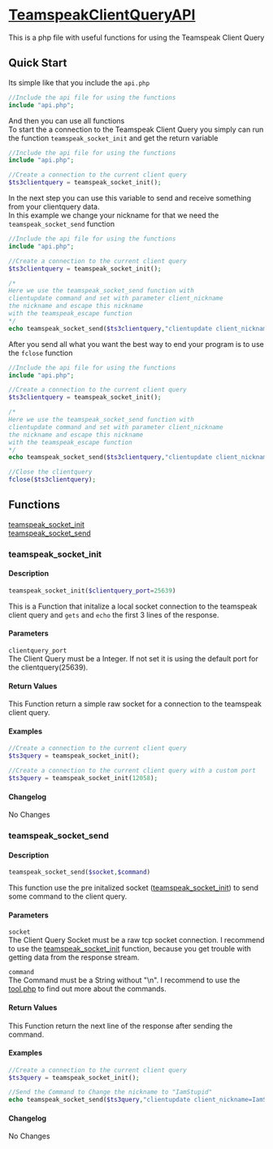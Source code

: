 # [TeamspeakClientQueryAPI](https://github.com/BluscreamFanBoy/TeamspeakClientQueryAPI)

This is a php file with useful functions for using the Teamspeak Client Query


## Quick Start

Its simple like that you include the `api.php`

```php
//Include the api file for using the functions
include "api.php";
```
And then you can use all functions<br>
To start the a connection to the Teamspeak Client Query you simply can run the function `teamspeak_socket_init` and get the return variable
```php
//Include the api file for using the functions
include "api.php";

//Create a connection to the current client query
$ts3clientquery = teamspeak_socket_init();
```
In the next step you can use this variable to send and receive something from your clientquery data.<br>
In this example we change your nickname for that we need the `teamspeak_socket_send` function
```php
//Include the api file for using the functions
include "api.php";

//Create a connection to the current client query
$ts3clientquery = teamspeak_socket_init();

/*
Here we use the teamspeak_socket_send function with 
clientupdate command and set with parameter client_nickname
the nickname and escape this nickname
with the teamspeak_escape function
*/
echo teamspeak_socket_send($ts3clientquery,"clientupdate client_nickname=".teamspeak_escape("I am Stupid"));
```
After you send all what you want the best way to end your program is to use the `fclose` function
```php
//Include the api file for using the functions
include "api.php";

//Create a connection to the current client query
$ts3clientquery = teamspeak_socket_init();

/*
Here we use the teamspeak_socket_send function with 
clientupdate command and set with parameter client_nickname
the nickname and escape this nickname
with the teamspeak_escape function
*/
echo teamspeak_socket_send($ts3clientquery,"clientupdate client_nickname=".teamspeak_escape("I am Stupid"));

//Close the clientquery
fclose($ts3clientquery);
```

## Functions

[teamspeak_socket_init](#teamspeak_socket_init)<br>
[teamspeak_socket_send](#teamspeak_socket_send)

### teamspeak_socket_init

#### Description
```php
teamspeak_socket_init($clientquery_port=25639)
```
This is a Function that initalize a local socket connection to the teamspeak client query and `gets` and `echo` the first 3 lines of the response.

#### Parameters
`clientquery_port`<br>
The Client Query must be a Integer. If not set it is using the default port for the clientquery(25639).

#### Return Values
This Function return a simple raw socket for a connection to the teamspeak client query.

#### Examples

```php
//Create a connection to the current client query
$ts3query = teamspeak_socket_init();
```

```php
//Create a connection to the current client query with a custom port
$ts3query = teamspeak_socket_init(12058);
```

#### Changelog

No Changes

### teamspeak_socket_send

#### Description
```php
teamspeak_socket_send($socket,$command)
```
This function use the pre initalized socket ([teamspeak_socket_init](#teamspeak_socket_init)) to send some command to the client query.

#### Parameters
`socket`<br>
The Client Query Socket must be a raw tcp socket connection. I recommend to use the [teamspeak_socket_init](#teamspeak_socket_init) function, because you get trouble with getting data from the response stream.

`command`<br>
The Command must be a String without "\n". I recommend to use the [tool.php](https://github.com/BluscreamFanBoy/TeamspeakClientQueryAPI/blob/master/tool.php) to find out more about the commands.

#### Return Values
This Function return the next line of the response after sending the command.

#### Examples

```php
//Create a connection to the current client query
$ts3query = teamspeak_socket_init();

//Send the Command to Change the nickname to "IamStupid"
echo teamspeak_socket_send($ts3query,"clientupdate client_nickname=IamStupid");
```

#### Changelog

No Changes
